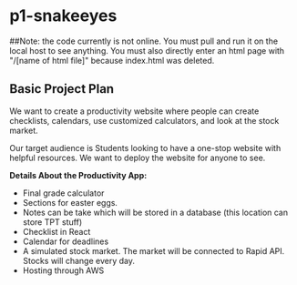 # p1-snakeeyes
##Note: the code currently is not online. You must pull and run it on the local host to see anything. You must also directly enter an html page with "/[name of html file]" because index.html was deleted.
## Basic Project Plan
We want to create a productivity website where people can create checklists, calendars, use customized calculators, and look at the stock market.

Our target audience is Students looking to have a one-stop website with helpful resources. We want to deploy the website for anyone to see.

**Details About the Productivity App:** <br>
- Final grade calculator 
- Sections for easter eggs.
- Notes can be take which will be stored in a database (this location can store TPT stuff)
- Checklist in React
- Calendar for deadlines
- A simulated stock market. The market will be connected to Rapid API. Stocks will change every day.
- Hosting through AWS
<br>
